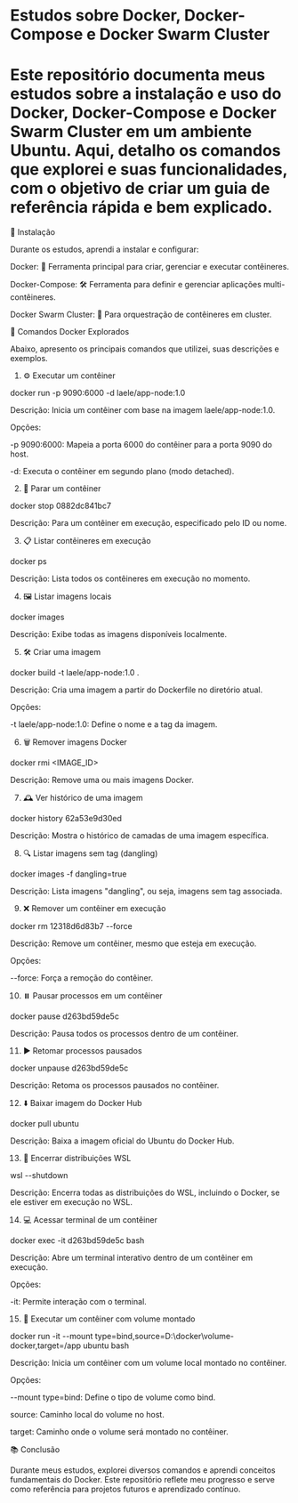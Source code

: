 # Estudos sobre Docker, Docker-Compose e Docker Swarm Cluster

# Este repositório documenta meus estudos sobre a instalação e uso do Docker, Docker-Compose e Docker Swarm Cluster em um ambiente Ubuntu. Aqui, detalho os comandos que explorei e suas funcionalidades, com o objetivo de criar um guia de referência rápida e bem explicado.

🚀 Instalação

Durante os estudos, aprendi a instalar e configurar:

Docker: 🐳 Ferramenta principal para criar, gerenciar e executar contêineres.

Docker-Compose: 🛠️ Ferramenta para definir e gerenciar aplicações multi-contêineres.

Docker Swarm Cluster: 🤖 Para orquestração de contêineres em cluster.

📜 Comandos Docker Explorados

Abaixo, apresento os principais comandos que utilizei, suas descrições e exemplos.

1. ⚙️ Executar um contêiner

docker run -p 9090:6000 -d laele/app-node:1.0

Descrição: Inicia um contêiner com base na imagem laele/app-node:1.0.

Opções:

-p 9090:6000: Mapeia a porta 6000 do contêiner para a porta 9090 do host.

-d: Executa o contêiner em segundo plano (modo detached).

2. 🛑 Parar um contêiner

docker stop 0882dc841bc7

Descrição: Para um contêiner em execução, especificado pelo ID ou nome.

3. 📋 Listar contêineres em execução

docker ps

Descrição: Lista todos os contêineres em execução no momento.

4. 🖼️ Listar imagens locais

docker images

Descrição: Exibe todas as imagens disponíveis localmente.

5. 🛠️ Criar uma imagem

docker build -t laele/app-node:1.0 .

Descrição: Cria uma imagem a partir do Dockerfile no diretório atual.

Opções:

-t laele/app-node:1.0: Define o nome e a tag da imagem.

6. 🗑️ Remover imagens Docker

docker rmi <IMAGE_ID>

Descrição: Remove uma ou mais imagens Docker.

7. 🕰️ Ver histórico de uma imagem

docker history 62a53e9d30ed

Descrição: Mostra o histórico de camadas de uma imagem específica.

8. 🔍 Listar imagens sem tag (dangling)

docker images -f dangling=true

Descrição: Lista imagens "dangling", ou seja, imagens sem tag associada.

9. ❌ Remover um contêiner em execução

docker rm 12318d6d83b7 --force

Descrição: Remove um contêiner, mesmo que esteja em execução.

Opções:

--force: Força a remoção do contêiner.

10. ⏸️ Pausar processos em um contêiner

docker pause d263bd59de5c

Descrição: Pausa todos os processos dentro de um contêiner.

11. ▶️ Retomar processos pausados

docker unpause d263bd59de5c

Descrição: Retoma os processos pausados no contêiner.

12. ⬇️ Baixar imagem do Docker Hub

docker pull ubuntu

Descrição: Baixa a imagem oficial do Ubuntu do Docker Hub.

13. 🔄 Encerrar distribuições WSL

wsl --shutdown

Descrição: Encerra todas as distribuições do WSL, incluindo o Docker, se ele estiver em execução no WSL.

14. 💻 Acessar terminal de um contêiner

docker exec -it d263bd59de5c bash

Descrição: Abre um terminal interativo dentro de um contêiner em execução.

Opções:

-it: Permite interação com o terminal.

15. 📂 Executar um contêiner com volume montado

docker run -it --mount type=bind,source=D:\docker\volume-docker,target=/app ubuntu bash

Descrição: Inicia um contêiner com um volume local montado no contêiner.

Opções:

--mount type=bind: Define o tipo de volume como bind.

source: Caminho local do volume no host.

target: Caminho onde o volume será montado no contêiner.

📚 Conclusão

Durante meus estudos, explorei diversos comandos e aprendi conceitos fundamentais do Docker. Este repositório reflete meu progresso e serve como referência para projetos futuros e aprendizado contínuo.